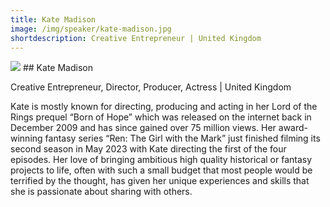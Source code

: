 ```yaml
---
title: Kate Madison
image: /img/speaker/kate-madison.jpg
shortdescription: Creative Entrepreneur | United Kingdom
---
```

<img src="/img/speaker/kate-madison.jpg">
## Kate Madison

Creative Entrepreneur, Director, Producer, Actress | United Kingdom

Kate is mostly known for directing, producing and acting in her Lord of the Rings prequel “Born of Hope” which was released on the internet back in December 2009 and has since gained over 75 million views. Her award-winning fantasy series “Ren: The Girl with the Mark” just finished filming its second season in May 2023 with Kate directing the first of the four episodes. Her love of bringing ambitious high quality historical or fantasy projects to life, often with such a small budget that most people would be terrified by the thought, has given her unique experiences and skills that she is passionate about sharing with others.

